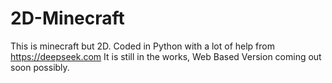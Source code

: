 # 2D-Minecraft
This is minecraft but 2D. Coded in Python with a lot of help from https://deepseek.com
It is still in the works, Web Based Version coming out soon possibly.
